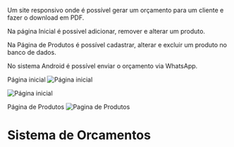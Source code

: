 Um site responsivo onde é possível gerar um orçamento para um cliente e fazer o download em PDF.

Na página Inicial é possivel adicionar, remover e alterar um produto. 

Na Página de Produtos é possível cadastrar, alterar e excluir um produto no banco de dados.

No sistema Android é possível enviar o orçamento via WhatsApp.

Página inicial
![Página inicial](https://github.com/user-attachments/assets/1703dabf-8e68-4946-a8bb-f25e0c5f8921)

![Página inicial](https://github.com/user-attachments/assets/73d0c211-3240-489a-a798-2c535dc6ba34)

Página de Produtos
![Pagina de Produtos](https://github.com/user-attachments/assets/2117ffdd-cfbb-4b0a-adcb-358596febc68)

# Sistema de Orcamentos
